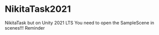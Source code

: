 # NikitaTask2021
NikitaTask but on Unity 2021 LTS
You need to open the SampleScene in scenes!!! Reminder
